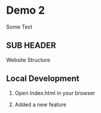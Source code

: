 # Demo 2 

Some Text   

## SUB HEADER 

Website Structure

## Local Development

1. Open Index.html in your browser

2. Added a new feature